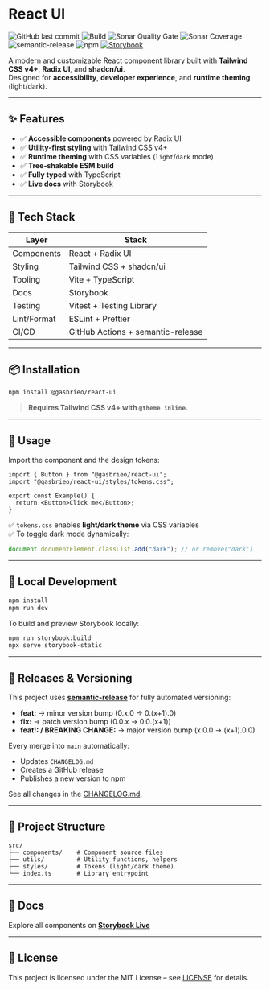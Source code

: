 # React UI

![GitHub last commit](https://img.shields.io/github/last-commit/gasbrieo/react-ui)
![Build](https://img.shields.io/github/actions/workflow/status/gasbrieo/react-ui/release.yml?branch=main)
![Sonar Quality Gate](https://img.shields.io/sonar/quality_gate/gasbrieo_react-ui?server=https%3A%2F%2Fsonarcloud.io)
![Sonar Coverage](https://img.shields.io/sonar/coverage/gasbrieo_react-ui?server=https%3A%2F%2Fsonarcloud.io)
![semantic-release](https://img.shields.io/badge/%20%20%F0%9F%93%A6%F0%9F%9A%80-semantic--release-e10079.svg)
![npm](https://img.shields.io/npm/v/@gasbrieo/react-ui)
[![Storybook](https://img.shields.io/badge/Storybook-live-blue?logo=storybook)](https://react-ui-gasbrieo.netlify.app)

A modern and customizable React component library built with **Tailwind CSS v4+**, **Radix UI**, and **shadcn/ui**.  
Designed for **accessibility**, **developer experience**, and **runtime theming** (light/dark).

---

## ✨ Features

- ✅ **Accessible components** powered by Radix UI
- ✅ **Utility-first styling** with Tailwind CSS v4+
- ✅ **Runtime theming** with CSS variables (`light`/`dark` mode)
- ✅ **Tree-shakable ESM build**
- ✅ **Fully typed** with TypeScript
- ✅ **Live docs** with Storybook

---

## 🧱 Tech Stack

| Layer       | Stack                             |
| ----------- | --------------------------------- |
| Components  | React + Radix UI                  |
| Styling     | Tailwind CSS + shadcn/ui          |
| Tooling     | Vite + TypeScript                 |
| Docs        | Storybook                         |
| Testing     | Vitest + Testing Library          |
| Lint/Format | ESLint + Prettier                 |
| CI/CD       | GitHub Actions + semantic-release |

---

## 📦 Installation

```bash
npm install @gasbrieo/react-ui
```

> **Requires Tailwind CSS v4+ with `@theme inline`.**

---

## 🚀 Usage

Import the component and the design tokens:

```tsx
import { Button } from "@gasbrieo/react-ui";
import "@gasbrieo/react-ui/styles/tokens.css";

export const Example() {
  return <Button>Click me</Button>;
}
```

✅ `tokens.css` enables **light/dark theme** via CSS variables  
✅ To toggle dark mode dynamically:

```ts
document.documentElement.classList.add("dark"); // or remove("dark")
```

---

## 🧪 Local Development

```bash
npm install
npm run dev
```

To build and preview Storybook locally:

```bash
npm run storybook:build
npx serve storybook-static
```

---

## 🔄 Releases & Versioning

This project uses **[semantic-release](https://semantic-release.gitbook.io/semantic-release/)** for fully automated versioning:

- **feat:** → minor version bump (0.x.0 → 0.(x+1).0)
- **fix:** → patch version bump (0.0.x → 0.0.(x+1))
- **feat!: / BREAKING CHANGE:** → major version bump (x.0.0 → (x+1).0.0)

Every merge into `main` automatically:

- Updates `CHANGELOG.md`
- Creates a GitHub release
- Publishes a new version to npm

See all changes in the [CHANGELOG.md](./CHANGELOG.md).

---

## 🧱 Project Structure

```
src/
├── components/    # Component source files
├── utils/         # Utility functions, helpers
├── styles/        # Tokens (light/dark theme)
└── index.ts       # Library entrypoint
```

---

## 📘 Docs

Explore all components on [**Storybook Live**](https://react-ui-gasbrieo.netlify.app)

---

## 🪪 License

This project is licensed under the MIT License – see [LICENSE](LICENSE) for details.
